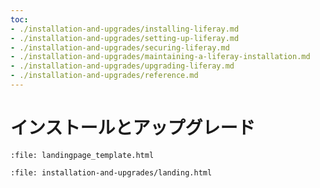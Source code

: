 ```yaml
---
toc:
- ./installation-and-upgrades/installing-liferay.md
- ./installation-and-upgrades/setting-up-liferay.md
- ./installation-and-upgrades/securing-liferay.md
- ./installation-and-upgrades/maintaining-a-liferay-installation.md
- ./installation-and-upgrades/upgrading-liferay.md
- ./installation-and-upgrades/reference.md
---
```

# インストールとアップグレード

```{raw} html
:file: landingpage_template.html
```

```{raw} html
:file: installation-and-upgrades/landing.html
```
